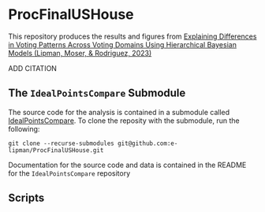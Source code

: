 # ProcFinalUSHouse

This repository produces the results and figures from [Explaining Differences in Voting Patterns Across Voting Domains Using Hierarchical Bayesian Models (Lipman, Moser, & Rodriguez, 2023)](<https://arxiv.org/abs/2312.15049>) 

ADD CITATION

## The `IdealPointsCompare` Submodule
The source code for the analysis is contained in a submodule called [IdealPointsCompare](<https://github.com/e-lipman/IdealPointsCompare/tree/11e6be83530b39dcfd18dc1bac1d410dc372154d>). 
To clone the reposity with the submodule, run the following:
```
git clone --recurse-submodules git@github.com:e-lipman/ProcFinalUSHouse.git
```

Documentation for the source code and data is contained in the README for the `IdealPointsCompare` repository

## Scripts
